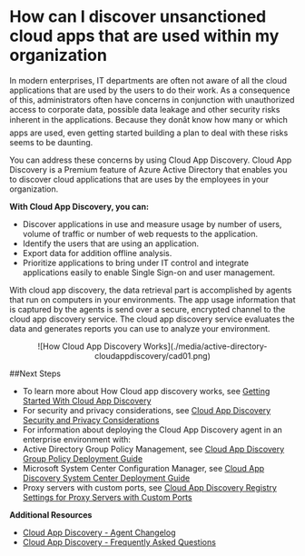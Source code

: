 <properties 
	pageTitle="How can I discover unsanctioned cloud apps that are used within my organization" 
	description="This topic describes what is the Cloud App Discvery is and why you would use it." 
	services="active-directory" 
	documentationCenter="" 
	authors="markusvi" 
	manager="swadhwa" 
	editor="lisatoft"/>

<tags 
	ms.service="active-directory" 
	ms.date="07/23/2015" 
	wacn.date=""/>

# How can I discover unsanctioned cloud apps that are used within my organization

In modern enterprises, IT departments are often not aware of all the cloud applications that are used by the users to do their work.
 As a consequence of this, administrators often have concerns in conjunction with unauthorized access to corporate data, possible data leakage and other security risks inherent in the applications.
 Because they donât know how many or which apps are used, even getting started building a plan to deal with these risks seems to be daunting.

You can address these concerns by using Cloud App Discovery.
 Cloud App Discovery is a Premium feature of Azure Active Directory that enables you to discover cloud applications that are uses by the employees in your organization. 


**With Cloud App Discovery, you can:**

* Discover applications in use and measure usage by number of users, volume of traffic or number of web requests to the application. 
* Identify the users that are using an application. 
* Export data for addition offline analysis. 
* Prioritize applications to bring under IT control and integrate applications easily to enable Single Sign-on and user management. 

With cloud app discovery, the data retrieval part is accomplished by agents that run on computers in your environments.
The app usage information that is captured by the agents is send over a secure, encrypted channel to the cloud app discovery service.
The cloud app discovery service evaluates the data and generates reports you can use to analyze your environment.


<center>![How Cloud App Discovery Works](./media/active-directory-cloudappdiscovery/cad01.png)</center>

##Next Steps


* To learn more about How Cloud app discovery works, see [Getting Started With Cloud App Discovery](http://social.technet.microsoft.com/wiki/contents/articles/30962.getting-started-with-cloud-app-discovery.aspx) 
* For security and privacy considerations, see [Cloud App Discovery Security and Privacy Considerations](/documentation/articles/active-directory-cloudappdiscovery-security-and-privacy-considerations) 
* For information about deploying the Cloud App Discovery agent in an enterprise environment with: 
 * Active Directory Group Policy Management, see  [Cloud App Discovery Group Policy Deployment Guide](http://social.technet.microsoft.com/wiki/contents/articles/30965.cloud-app-discovery-group-policy-deployment-guide.aspx) 
 * Microsoft System Center Configuration Manager, see [Cloud App Discovery System Center Deployment Guide](http://social.technet.microsoft.com/wiki/contents/articles/30968.cloud-app-discovery-system-center-deployment-guide.aspx) 
 * Proxy servers with custom ports, see [Cloud App Discovery Registry Settings for Proxy Servers with Custom Ports](/documentation/articles/active-directory-cloudappdiscovery-registry-settings-for-proxy-services) 





**Additional Resources**


* [Cloud App Discovery - Agent Changelog ](http://social.technet.microsoft.com/wiki/contents/articles/24616.cloud-app-discovery-agent-changelog.aspx)
* [Cloud App Discovery - Frequently Asked Questions](http://social.technet.microsoft.com/wiki/contents/articles/24037.cloud-app-discovery-frequently-asked-questions.aspx)


